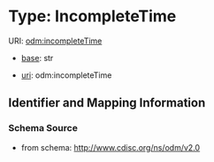 # Type: IncompleteTime



URI: [odm:incompleteTime](http://www.cdisc.org/ns/odm/v2.0/incompleteTime)

* [base](https://w3id.org/linkml/base): str

* [uri](https://w3id.org/linkml/uri): odm:incompleteTime









## Identifier and Mapping Information







### Schema Source


* from schema: http://www.cdisc.org/ns/odm/v2.0



